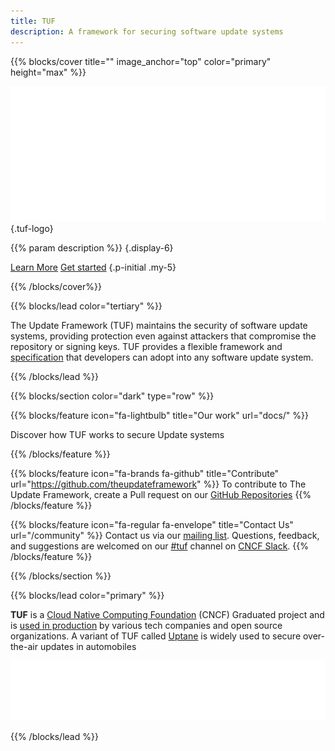 ```yaml
---
title: TUF
description: A framework for securing software update systems
---
```


{{% blocks/cover title="" image_anchor="top" color="primary" height="max" %}}

![TUF logo](static/img/tuf-horizontal-white.png)
{.tuf-logo}

{{% param description %}}
{.display-6}

<a class="btn btn-lg btn-primary me-3" href="docs/">Learn More</a>
<a class="btn btn-lg btn-secondary" href="docs/get-started/">Get started</a>
{.p-initial .my-5}


{{% /blocks/cover%}}

{{% blocks/lead color="tertiary" %}}


The Update Framework (TUF) maintains the security of software update systems, providing protection even against attackers that compromise the repository or signing keys. TUF provides a flexible framework and [specification](https://theupdateframework.github.io/specification/latest/) that developers can adopt into any software update system.


{{% /blocks/lead %}}

{{% blocks/section color="dark" type="row" %}}

{{% blocks/feature icon="fa-lightbulb" title="Our work" url="docs/" %}}

Discover how TUF works to secure Update systems


{{% /blocks/feature %}}


{{% blocks/feature icon="fa-brands fa-github" title="Contribute" url="https://github.com/theupdateframework" %}}
To contribute to The Update Framework, create a Pull request on our [GitHub Repositories](https://github.com/theupdateframework)
{{% /blocks/feature %}}


{{% blocks/feature icon="fa-regular fa-envelope" title="Contact Us" url="/community" %}}
Contact us via our [mailing
list](https://groups.google.com/forum/?fromgroups#!forum/theupdateframework).
Questions, feedback, and suggestions are welcomed on our [#tuf](https://cloud-native.slack.com/archives/C8NMD3QJ3) channel
on [CNCF Slack](https://slack.cncf.io/). 
{{% /blocks/feature %}}

{{% /blocks/section %}}


{{% blocks/lead color="primary" %}}


**TUF** is a [Cloud Native Computing Foundation](https://www.cncf.io) (CNCF) Graduated project and is [used in production](docs/adoptions) by various tech companies and open source organizations. A variant of TUF called [Uptane](https://uptane.github.io/) is widely used to secure over-the-air updates in automobiles

[![CNCF logo][]][cncf]

[cncf]: https://cncf.io
[cncf logo]: static/img/cncf-white.svg
[incubating]: https://www.cncf.io/projects/


{{% /blocks/lead %}}


